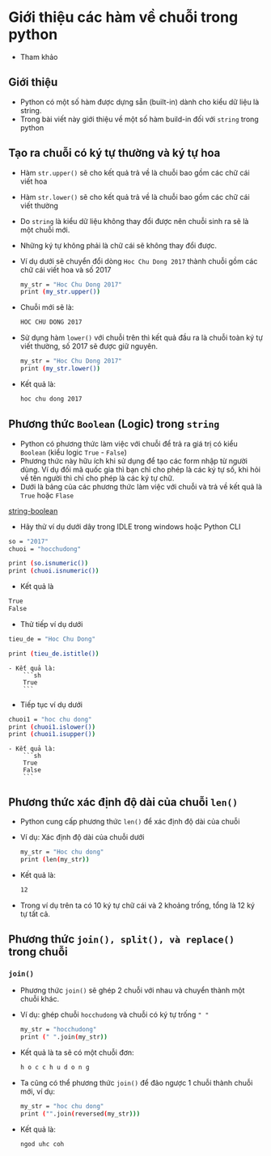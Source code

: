 # Giới thiệu các hàm về chuỗi trong python

- Tham khảo

## Giới thiệu

- Python có một số hàm được dựng sẵn (built-in) dành cho kiểu dữ liệu là string.
- Trong bài viết này giới thiệu về một số hàm build-in đối với `string` trong python

## Tạo ra chuỗi có ký tự thường và ký tự hoa

- Hàm `str.upper()` sẽ cho kết quả trả về là chuỗi bao gồm các chữ cái viết hoa
- Hàm `str.lower()` sẽ cho kết quả trả về là chuỗi bao gồm các chữ cái viết thường
- Do `string` là kiểu dữ liệu không thay đổi được nên chuỗi sinh ra sẽ là một chuỗi mới.
- Những ký tự không phải là chữ cái sẽ không thay đổi được.

- Ví dụ dưới sẽ chuyển đổi dòng `Hoc Chu Dong 2017` thành chuỗi gồm các chữ cái viết hoa và số 2017
	```sh
	my_str = "Hoc Chu Dong 2017"
	print (my_str.upper())
	```

- Chuỗi mới sẽ là:
	```sh
	HOC CHU DONG 2017
	```

- Sử dụng hàm `lower()` với chuỗi trên thì kết quả đầu ra là chuỗi toàn ký tự viết thường, số 2017 sẽ được giữ nguyên.
	```sh
	my_str = "Hoc Chu Dong 2017"
	print (my_str.lower())
	```

- Kết quả là:
	```sh
	hoc chu dong 2017
	```

## Phương thức `Boolean` (Logic) trong `string`

- Python có phương thức làm việc với chuỗi để trả ra giá trị có kiểu `Boolean` (kiểu logic `True` - `False`)
- Phương thức này hữu ích khi sử dụng để tạo các form nhập từ người dùng. Ví dụ đối mã quốc gia thì bạn chỉ cho phép là các ký tự số, khi hỏi về tên người thì chỉ cho phép là các ký tự chữ.
- Dưới là bảng của các phương thức làm việc với chuỗi và trả về kết quả là `True` hoặc `Flase`

[string-boolean](../images/bt-string04.png)

- Hãy thử ví dụ dưới dây trong IDLE trong windows hoặc Python CLI
```sh
so = "2017"
chuoi = "hocchudong"

print (so.isnumeric())
print (chuoi.isnumeric())
```

- Kết quả là
```sh
True
False
```

- Thử tiếp ví dụ dưới
```sh
tieu_de = "Hoc Chu Dong"

print (tieu_de.istitle())
``` 

	- Kết quả là:
		```sh
		True
		```
- Tiếp tục ví dụ dưới
```sh
chuoi1 = "hoc chu dong"
print (chuoi1.islower())
print (chuoi1.isupper())
```


	- Kết quả là:
		```sh
		True
		False
		```

## Phương thức xác định độ dài của chuỗi `len()`

- Python cung cấp phương thức `len()` để xác định độ dài của chuỗi
- Ví dụ: Xác định độ dài của chuỗi dưới
	```sh
	my_str = "Hoc chu dong"
	print (len(my_str))
	```

- Kết quả là:
	```sh
	12
	```

- Trong ví dụ trên ta có 10 ký tự chữ cái và 2 khoảng trống, tổng là 12 ký tự tất cả.

## Phương thức `join(), split(), và replace()` trong chuỗi

### `join()`
- Phương thức `join()` sẽ ghép 2 chuỗi với nhau và chuyển thành một chuỗi khác.
- Ví dụ: ghép chuỗi `hocchudong` và chuỗi có ký tự trống `" "`
	```sh
	my_str = "hocchudong"
	print (" ".join(my_str))
	```

- Kết quả là ta sẽ có một chuỗi đơn:
	```sh
	h o c c h u d o n g
	```

- Ta cũng có thể phương thức `join()` để đảo ngược 1 chuỗi thành chuỗi mới, ví dụ:
	```sh
	my_str = "hoc chu dong"
	print ("".join(reversed(my_str)))
	```

- Kết quả là:
	```sh
	ngod uhc coh
	```